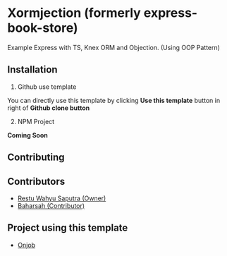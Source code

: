 # Xormjection (formerly express-book-store)

Example Express with TS, Knex ORM and Objection. (Using OOP Pattern)

## Installation

1. Github use template

You can directly use this template by clicking **Use this template** button in right of **Github clone button**

2. NPM Project

**Coming Soon**

## Contributing

## Contributors

- [Restu Wahyu Saputra (Owner)](https://github.com/restuwahyu13)
- [Baharsah (Contributor)](https://github.com/baharsah)

## Project using this template

- [Onjob](https://onjob.id/)

